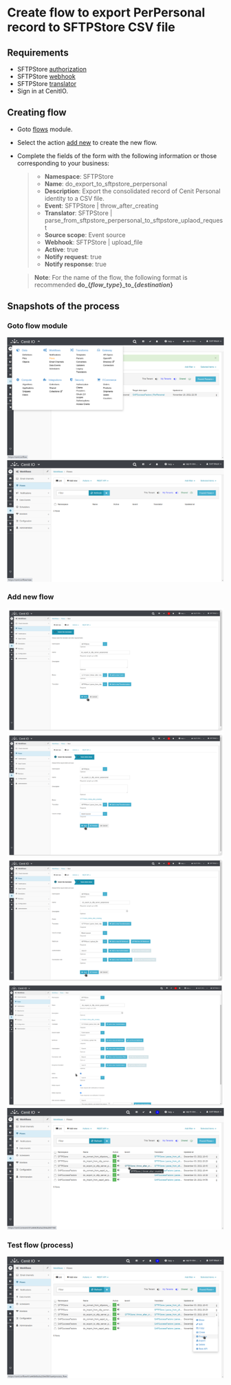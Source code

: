 # Create flow to export PerPersonal record to SFTPStore CSV file

## Requirements

* SFTPStore [authorization](../authorizations/sftp-store.md)
* SFTPStore [webhook](../webhooks/sftp-store-upload-file.md)
* SFTPStore [translator](../translators/parse_from_sftpstore_perpersonal_to_sftpstore_uplaod_request.md)
* Sign in at CenitIO.[<i class="fa fa-external-link" aria-hidden="true"></i>](https://cenit.io/users/sign_in)

## Creating flow

* Goto [flows](https://cenit.io/flow) module.
* Select the action [add new](https://cenit.io/flow/new) to create the new flow.
* Complete the fields of the form with the following information or those corresponding to your business:

    >- **Namespace**: SFTPStore
    >- **Name**: do_export_to_sftpstore_perpersonal
    >- **Description**: Export the consolidated record of Cenit Personal identity to a CSV file.
    >- **Event**: SFTPStore | throw_after_creating
    >- **Translator**: SFTPStore | parse_from_sftpstore_perpersonal_to_sftpstore_uplaod_request
    >- **Source scope**: Event source
    >- **Webhook**: SFTPStore | upload_file
    >- **Active**: true
    >- **Notify request**: true
    >- **Notify response**: true

    > **Note**: For the name of the flow, the following format is recommended **do_\{*flow_type*\}\_to_\{*destination*\}**

## Snapshots of the process

### Goto flow module

   ![](../assets/snapshots/sftp-store-flow/snapshots-001.png)
   ![](../assets/snapshots/sftp-store-flow/snapshots-002.png)
    
### Add new flow

   ![](../assets/snapshots/sftp-store-flow/snapshots-203.png)
   ![](../assets/snapshots/sftp-store-flow/snapshots-204.png)
   ![](../assets/snapshots/sftp-store-flow/snapshots-205.png)
   ![](../assets/snapshots/sftp-store-flow/snapshots-206.png)
   ![](../assets/snapshots/sftp-store-flow/snapshots-207.png)
   
### Test flow (process)

   ![](../assets/snapshots/sftp-store-flow/snapshots-208.png)
